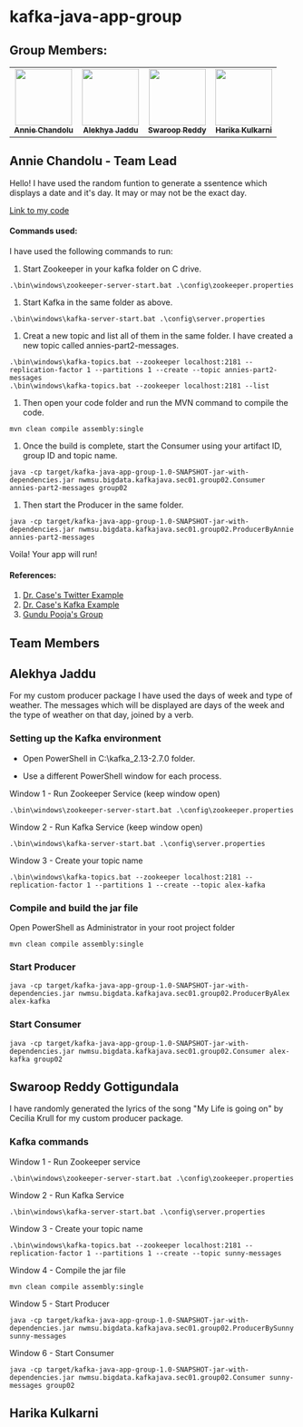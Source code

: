 # kafka-java-app-group

## Group Members:

<table>
<td align="center"><a href="https://github.com/annie0sc"><img src="https://avatars.githubusercontent.com/u/28427324?s=460&u=31b810c008419d5bfb81c152d51ec90cb96dc28b&v=4" width="100px;" alt=""/><br /><sub><b>Annie Chandolu</b></sub></a><br /></td>
<td align="center"><a href="https://github.com/alekhyajaddu"><img src="https://avatars.githubusercontent.com/u/60018848?s=460&u=7cc6d01354b7857d88890a77b510232333fb9b53&v=4" width="100px;" alt=""/><br /><sub><b>Alekhya Jaddu</b></sub></a><br /></td>
<td align="center"><a href="https://github.com/SwaroopReddyGottigundala"><img src="https://avatars.githubusercontent.com/u/60024334?s=460&u=20ef224b43a8e817fdceb9e558d631e1a6e7435d&v=4" width="100px;" alt=""/><br /><sub><b>Swaroop Reddy</b></sub></a><br /></td>
<td align="center"><a href="https://github.com/KHARIKA17"><img src="https://avatars.githubusercontent.com/u/60010885?s=460&u=24c5428d5a37b37a3efd752d271740b402177734&v=4" width="100px;" alt=""/><br /><sub><b>Harika Kulkarni</b></sub></a><br /></td>
</table>

## Annie Chandolu - Team Lead

Hello! I have used the random funtion to generate a ssentence which displays a date and it's day. It may or may not be the exact day. 

[Link to my code](https://github.com/annie0sc/kafka-java-app-group/blob/main/src/main/java/nwmsu/bigdata/kafkajava/sec01/group02/ProducerByAnnie.java) 

#### Commands used:

I have used the following commands to run:

1. Start Zookeeper in your kafka folder on C drive.
```
.\bin\windows\zookeeper-server-start.bat .\config\zookeeper.properties
```
1. Start Kafka in the same folder as above.
```
.\bin\windows\kafka-server-start.bat .\config\server.properties
```
1. Creat a new topic and list all of them in the same folder. I have created a new topic called annies-part2-messages.
```
.\bin\windows\kafka-topics.bat --zookeeper localhost:2181 --replication-factor 1 --partitions 1 --create --topic annies-part2-messages
.\bin\windows\kafka-topics.bat --zookeeper localhost:2181 --list
```
1. Then open your code folder and run the MVN command to compile the code.
```
mvn clean compile assembly:single
```
1. Once the build is complete, start the Consumer using your artifact ID, group ID and topic name.
```
java -cp target/kafka-java-app-group-1.0-SNAPSHOT-jar-with-dependencies.jar nwmsu.bigdata.kafkajava.sec01.group02.Consumer annies-part2-messages group02
```
1. Then start the Producer in the same folder.
```
java -cp target/kafka-java-app-group-1.0-SNAPSHOT-jar-with-dependencies.jar nwmsu.bigdata.kafkajava.sec01.group02.ProducerByAnnie annies-part2-messages
```
Voila! Your app will run!

#### References:

1. [Dr. Case's Twitter Example](https://github.com/denisecase/kafka-case)
1. [Dr. Case's Kafka Example](https://github.com/denisecase/kafka-api)
1. [Gundu Pooja's Group](https://github.com/GUNDUPOOJA/kafka-java-app)

## Team Members
## Alekhya Jaddu
For my custom producer package I have used the days of week and type of weather. The messages which will be displayed are days of the week and the type of weather on that day, joined by a verb.
### Setting up the Kafka environment
* Open PowerShell in C:\kafka_2.13-2.7.0 folder.

* Use a different PowerShell window for each process.

Window 1 - Run Zookeeper Service (keep window open)
```
.\bin\windows\zookeeper-server-start.bat .\config\zookeeper.properties
```
Window 2 - Run Kafka Service (keep window open)
```
.\bin\windows\kafka-server-start.bat .\config\server.properties
```
Window 3  - Create your topic name
```
.\bin\windows\kafka-topics.bat --zookeeper localhost:2181 --replication-factor 1 --partitions 1 --create --topic alex-kafka
```
### Compile and build the jar file
Open PowerShell as Administrator in your root project folder
```
mvn clean compile assembly:single
```
### Start Producer
```
java -cp target/kafka-java-app-group-1.0-SNAPSHOT-jar-with-dependencies.jar nwmsu.bigdata.kafkajava.sec01.group02.ProducerByAlex alex-kafka
```
### Start Consumer
```
java -cp target/kafka-java-app-group-1.0-SNAPSHOT-jar-with-dependencies.jar nwmsu.bigdata.kafkajava.sec01.group02.Consumer alex-kafka group02
```
## Swaroop Reddy Gottigundala
 I have randomly generated the lyrics of the song "My Life is going on" by Cecilia Krull for my custom producer package.
### Kafka commands
Window 1 - Run Zookeeper service
```
.\bin\windows\zookeeper-server-start.bat .\config\zookeeper.properties
```
Window 2 - Run Kafka Service 
```
.\bin\windows\kafka-server-start.bat .\config\server.properties
```
Window 3  - Create your topic name
```
.\bin\windows\kafka-topics.bat --zookeeper localhost:2181 --replication-factor 1 --partitions 1 --create --topic sunny-messages
```
Window 4 - Compile the jar file
```
mvn clean compile assembly:single
```
Window 5 - Start Producer
```
java -cp target/kafka-java-app-group-1.0-SNAPSHOT-jar-with-dependencies.jar nwmsu.bigdata.kafkajava.sec01.group02.ProducerBySunny sunny-messages
```
Window 6 - Start Consumer
```
java -cp target/kafka-java-app-group-1.0-SNAPSHOT-jar-with-dependencies.jar nwmsu.bigdata.kafkajava.sec01.group02.Consumer sunny-messages group02
```
## Harika Kulkarni

